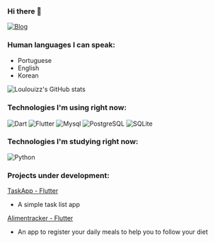 ### Hi there 👋

[![Blog](https://img.shields.io/badge/linktree-39E09B?style=for-the-badge&logo=linktree&logoColor=white)](https://linktr.ee/loulouiz)

### Human languages I can speak:
- Portuguese
- English
- Korean

![Loulouizz's GitHub stats](https://github-readme-stats.vercel.app/api?username=loulouizz&show_icons=true&theme=radical)

### Technologies I'm using right now:
<div style = "display: inline_block">
  <img align="center" alt="Dart" src="https://img.shields.io/badge/Dart-0175C2?style=for-the-badge&logo=dart&logoColor=white" />
  <img align="center" alt="Flutter" src="https://img.shields.io/badge/Flutter-02569B?style=for-the-badge&logo=flutter&logoColor=white" />
  <img align="center" alt="Mysql" src="https://img.shields.io/badge/MySQL-00000F?style=for-the-badge&logo=mysql&logoColor=white" />
  <img align="center" alt="PostgreSQL" src="https://img.shields.io/badge/PostgreSQL-316192?style=for-the-badge&logo=postgresql&logoColor=white" />
  <img align="center" alt="SQLite" src="https://img.shields.io/badge/SQLite-07405E?style=for-the-badge&logo=sqlite&logoColor=white" />

### Technologies I'm studying right now:
<div style = "display: inline_block">
  <img align="center" alt="Python" src="https://img.shields.io/badge/Python-3776AB?style=for-the-badge&logo=python&logoColor=white" />

### Projects under development: <br/>
[TaskApp - Flutter](https://github.com/loulouizz/taskapp)
- A simple task list app <br/>

[Alimentracker - Flutter](https://github.com/loulouizz/Alimentracker)
- An app to register your daily meals to help you to follow your diet <br/>



